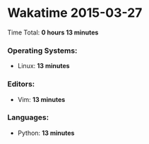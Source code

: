 # Wakatime 2015-03-27

Time Total: **0 hours 13 minutes**

### Operating Systems:
- Linux: **13 minutes** 

### Editors:
- Vim: **13 minutes** 

### Languages:
- Python: **13 minutes** 

